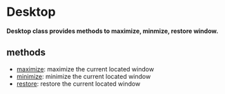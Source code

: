 # Desktop

**Desktop class provides methods to maximize, minmize, restore window.**

## methods <!-- {docsify-ignore} -->

- [maximize](./doc/api/python/desktop/maximize.md): maximize the current located window
- [minimize](./doc/api/python/desktop/minimize.md): minimize the current located window
- [restore](./doc/api/python/desktop/restore.md): restore the current located window